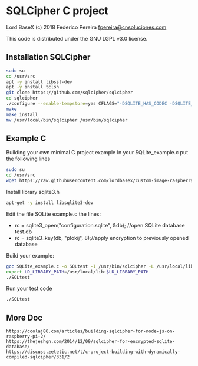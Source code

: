 # SQLCipher C project

Lord BaseX (c) 2018
 Federico Pereira <fpereira@cnsoluciones.com>

This code is distributed under the GNU LGPL v3.0 license.



## Installation SQLCipher


```bash
sudo su
cd /usr/src
apt -y install libssl-dev
apt -y install tclsh
git clone https://github.com/sqlcipher/sqlcipher
cd sqlcipher
./configure --enable-tempstore=yes CFLAGS="-DSQLITE_HAS_CODEC -DSQLITE_ENABLE_FTS3 -DSQLITE_ENABLE_FTS3_PARENTHESIS" LDFLAGS="-lcrypto"
make
make install
mv /usr/local/bin/sqlcipher /usr/bin/sqlcipher
```

## Example C

Building your own minimal C project example
In your SQLite_example.c put the following lines 

```bash
sudo su
cd /usr/src
wget https://raw.githubusercontent.com/lordbasex/custom-image-raspberry/master/SQLCipher/SQLite_example.c -O /usr/src/SQLite_example.c
````

Install library sqlite3.h
```bash
apt-get -y install libsqlite3-dev
````

Edit the file SQLite example.c the lines:

* rc = sqlite3_open("configuration.sqlite", &db); //open SQLite database test.db
* rc = sqlite3_key(db, "plokij", 8);//apply encryption to previously opened database

Build your example:

```bash
gcc SQLite_example.c -o SQLtest -I /usr/bin/sqlcipher -L /usr/local/lib/libsqlcipher.a -lsqlcipher
export LD_LIBRARY_PATH=/usr/local/lib:$LD_LIBRARY_PATH
./SQLtest
```
Run your test code
```bash
./SQLtest
```


## More Doc

```
https://coolaj86.com/articles/building-sqlcipher-for-node-js-on-raspberry-pi-2/
https://thejeshgn.com/2014/12/09/sqlcipher-for-encrypted-sqlite-database/
https://discuss.zetetic.net/t/c-project-building-with-dynamically-compiled-sqlcipher/331/2
```
